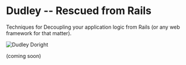 Dudley -- Rescued from Rails
============================

Techniques for Decoupling your application logic from Rails (or any
web framework for that matter).

![Dudley Doright](https://onestepback.org/images/dudley.jpg)

(coming soon)
